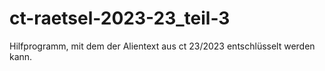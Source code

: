 # ct-raetsel-2023-23_teil-3
Hilfprogramm, mit dem der Alientext aus ct 23/2023 entschlüsselt werden kann.
